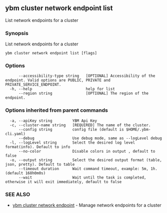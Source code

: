 ## ybm cluster network endpoint list

List network endpoints for a cluster

### Synopsis

List network endpoints for a cluster

```
ybm cluster network endpoint list [flags]
```

### Options

```
      --accessibility-type string   [OPTIONAL] Accessibility of the endpoint. Valid options are PUBLIC, PRIVATE and PRIVATE_SERVICE_ENDPOINT.
  -h, --help                        help for list
      --region string               [OPTIONAL] The region of the endpoint.
```

### Options inherited from parent commands

```
  -a, --apiKey string         YBM Api Key
  -c, --cluster-name string   [REQUIRED] The name of the cluster.
      --config string         config file (default is $HOME/.ybm-cli.yaml)
      --debug                 Use debug mode, same as --logLevel debug
  -l, --logLevel string       Select the desired log level format(info). Default to info
      --no-color              Disable colors in output , default to false
  -o, --output string         Select the desired output format (table, json, pretty). Default to table
      --timeout duration      Wait command timeout, example: 5m, 1h. (default 168h0m0s)
      --wait                  Wait until the task is completed, otherwise it will exit immediately, default to false
```

### SEE ALSO

* [ybm cluster network endpoint](ybm_cluster_network_endpoint.md)	 - Manage network endpoints for a cluster

